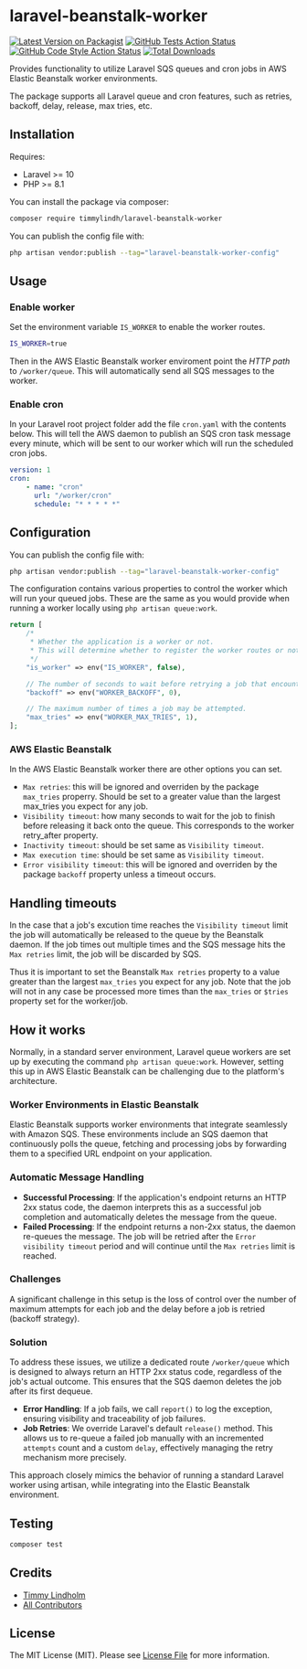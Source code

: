 # laravel-beanstalk-worker

[![Latest Version on Packagist](https://img.shields.io/packagist/v/timmylindh/laravel-beanstalk-worker.svg?style=flat-square)](https://packagist.org/packages/timmylindh/laravel-beanstalk-worker)
[![GitHub Tests Action Status](https://img.shields.io/github/actions/workflow/status/timmylindh/laravel-beanstalk-worker/run-tests.yml?branch=main&label=tests&style=flat-square)](https://github.com/timmylindh/laravel-beanstalk-worker/actions?query=workflow%3Arun-tests+branch%3Amain)
[![GitHub Code Style Action Status](https://img.shields.io/github/actions/workflow/status/timmylindh/laravel-beanstalk-worker/check-code-formatting.yml?branch=main&label=code%20style&style=flat-square)](https://github.com/timmylindh/laravel-beanstalk-worker/actions?query=workflow%3A"Fix+PHP+code+style+issues"+branch%3Amain)
[![Total Downloads](https://img.shields.io/packagist/dt/timmylindh/laravel-beanstalk-worker.svg?style=flat-square)](https://packagist.org/packages/timmylindh/laravel-beanstalk-worker)

Provides functionality to utilize Laravel SQS queues and cron jobs in AWS Elastic Beanstalk worker environments.

The package supports all Laravel queue and cron features, such as retries, backoff, delay, release, max tries, etc.

## Installation

Requires:

-   Laravel >= 10
-   PHP >= 8.1

You can install the package via composer:

```bash
composer require timmylindh/laravel-beanstalk-worker
```

You can publish the config file with:

```bash
php artisan vendor:publish --tag="laravel-beanstalk-worker-config"
```

## Usage

### Enable worker

Set the environment variable `IS_WORKER` to enable the worker routes.

```bash
IS_WORKER=true
```

Then in the AWS Elastic Beanstalk worker enviroment point the _HTTP path_ to `/worker/queue`. This will automatically send all SQS messages to the worker.

### Enable cron

In your Laravel root project folder add the file `cron.yaml` with the contents below. This will tell the AWS daemon to publish an SQS cron task message every minute, which will be sent to our worker which will run the scheduled cron jobs.

```yaml
version: 1
cron:
    - name: "cron"
      url: "/worker/cron"
      schedule: "* * * * *"
```

## Configuration

You can publish the config file with:

```bash
php artisan vendor:publish --tag="laravel-beanstalk-worker-config"
```

The configuration contains various properties to control the worker which will run your queued jobs. These are the same as you would provide when running a worker locally using `php artisan queue:work`.

```php
return [
    /*
     * Whether the application is a worker or not.
     * This will determine whether to register the worker routes or not.
     */
    "is_worker" => env("IS_WORKER", false),

    // The number of seconds to wait before retrying a job that encountered an uncaught exception.
    "backoff" => env("WORKER_BACKOFF", 0),

    // The maximum number of times a job may be attempted.
    "max_tries" => env("WORKER_MAX_TRIES", 1),
];
```

### AWS Elastic Beanstalk

In the AWS Elastic Beanstalk worker there are other options you can set.

-   `Max retries`: this will be ignored and overriden by the package `max_tries` properry. Should be set to a greater value than the largest max_tries you expect for any job.
-   `Visibility timeout`: how many seconds to wait for the job to finish before releasing it back onto the queue. This corresponds to the worker retry_after property.
-   `Inactivity timeout`: should be set same as `Visibility timeout`.
-   `Max execution time`: should be set same as `Visibility timeout`.
-   `Error visibility timeout`: this will be ignored and overriden by the package `backoff` property unless a timeout occurs.

## Handling timeouts

In the case that a job's excution time reaches the `Visibility timeout` limit the job will automatically be released to the queue by the Beanstalk daemon. If the job times out multiple times and the SQS message hits the `Max retries` limit, the job will be discarded by SQS. 

Thus it is important to set the Beanstalk `Max retries` property to a value greater than the largest `max_tries` you expect for any job. Note that the job will not in any case be processed more times than the `max_tries` or `$tries` property set for the worker/job.

## How it works

Normally, in a standard server environment, Laravel queue workers are set up by executing the command `php artisan queue:work`. However, setting this up in AWS Elastic Beanstalk can be challenging due to the platform's architecture.

### Worker Environments in Elastic Beanstalk

Elastic Beanstalk supports worker environments that integrate seamlessly with Amazon SQS. These environments include an SQS daemon that continuously polls the queue, fetching and processing jobs by forwarding them to a specified URL endpoint on your application.

### Automatic Message Handling

-   **Successful Processing**: If the application's endpoint returns an HTTP 2xx status code, the daemon interprets this as a successful job completion and automatically deletes the message from the queue.
-   **Failed Processing**: If the endpoint returns a non-2xx status, the daemon re-queues the message. The job will be retried after the `Error visibility timeout` period and will continue until the `Max retries` limit is reached.

### Challenges

A significant challenge in this setup is the loss of control over the number of maximum attempts for each job and the delay before a job is retried (backoff strategy).

### Solution

To address these issues, we utilize a dedicated route `/worker/queue` which is designed to always return an HTTP 2xx status code, regardless of the job's actual outcome. This ensures that the SQS daemon deletes the job after its first dequeue.

-   **Error Handling**: If a job fails, we call `report()` to log the exception, ensuring visibility and traceability of job failures.
-   **Job Retries**: We override Laravel's default `release()` method. This allows us to re-queue a failed job manually with an incremented `attempts` count and a custom `delay`, effectively managing the retry mechanism more precisely.

This approach closely mimics the behavior of running a standard Laravel worker using artisan, while integrating into the Elastic Beanstalk environment.

## Testing

```bash
composer test
```

## Credits

-   [Timmy Lindholm](https://github.com/timmylindh)
-   [All Contributors](../../contributors)

## License

The MIT License (MIT). Please see [License File](LICENSE.md) for more information.
